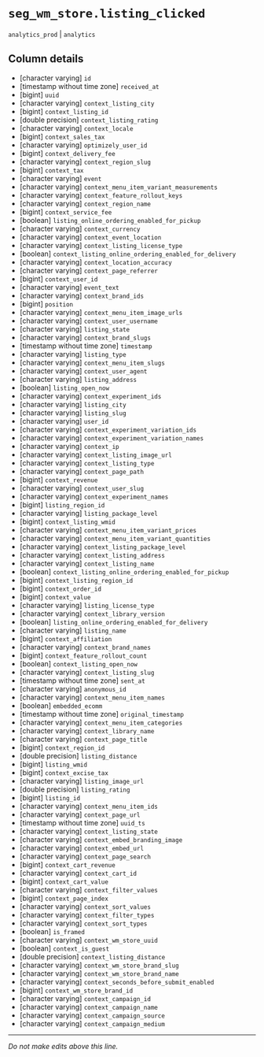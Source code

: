 # `seg_wm_store.listing_clicked`
`analytics_prod` | `analytics`

## Column details
* [character varying] `id`
* [timestamp without time zone] `received_at`
* [bigint]    `uuid`
* [character varying] `context_listing_city`
* [bigint]    `context_listing_id`
* [double precision] `context_listing_rating`
* [character varying] `context_locale`
* [bigint]    `context_sales_tax`
* [character varying] `optimizely_user_id`
* [bigint]    `context_delivery_fee`
* [character varying] `context_region_slug`
* [bigint]    `context_tax`
* [character varying] `event`
* [character varying] `context_menu_item_variant_measurements`
* [character varying] `context_feature_rollout_keys`
* [character varying] `context_region_name`
* [bigint]    `context_service_fee`
* [boolean]   `listing_online_ordering_enabled_for_pickup`
* [character varying] `context_currency`
* [character varying] `context_event_location`
* [character varying] `context_listing_license_type`
* [boolean]   `context_listing_online_ordering_enabled_for_delivery`
* [character varying] `context_location_accuracy`
* [character varying] `context_page_referrer`
* [bigint]    `context_user_id`
* [character varying] `event_text`
* [character varying] `context_brand_ids`
* [bigint]    `position`
* [character varying] `context_menu_item_image_urls`
* [character varying] `context_user_username`
* [character varying] `listing_state`
* [character varying] `context_brand_slugs`
* [timestamp without time zone] `timestamp`
* [character varying] `listing_type`
* [character varying] `context_menu_item_slugs`
* [character varying] `context_user_agent`
* [character varying] `listing_address`
* [boolean]   `listing_open_now`
* [character varying] `context_experiment_ids`
* [character varying] `listing_city`
* [character varying] `listing_slug`
* [character varying] `user_id`
* [character varying] `context_experiment_variation_ids`
* [character varying] `context_experiment_variation_names`
* [character varying] `context_ip`
* [character varying] `context_listing_image_url`
* [character varying] `context_listing_type`
* [character varying] `context_page_path`
* [bigint]    `context_revenue`
* [character varying] `context_user_slug`
* [character varying] `context_experiment_names`
* [bigint]    `listing_region_id`
* [character varying] `listing_package_level`
* [bigint]    `context_listing_wmid`
* [character varying] `context_menu_item_variant_prices`
* [character varying] `context_menu_item_variant_quantities`
* [character varying] `context_listing_package_level`
* [character varying] `context_listing_address`
* [character varying] `context_listing_name`
* [boolean]   `context_listing_online_ordering_enabled_for_pickup`
* [bigint]    `context_listing_region_id`
* [bigint]    `context_order_id`
* [bigint]    `context_value`
* [character varying] `listing_license_type`
* [character varying] `context_library_version`
* [boolean]   `listing_online_ordering_enabled_for_delivery`
* [character varying] `listing_name`
* [bigint]    `context_affiliation`
* [character varying] `context_brand_names`
* [bigint]    `context_feature_rollout_count`
* [boolean]   `context_listing_open_now`
* [character varying] `context_listing_slug`
* [timestamp without time zone] `sent_at`
* [character varying] `anonymous_id`
* [character varying] `context_menu_item_names`
* [boolean]   `embedded_ecomm`
* [timestamp without time zone] `original_timestamp`
* [character varying] `context_menu_item_categories`
* [character varying] `context_library_name`
* [character varying] `context_page_title`
* [bigint]    `context_region_id`
* [double precision] `listing_distance`
* [bigint]    `listing_wmid`
* [bigint]    `context_excise_tax`
* [character varying] `listing_image_url`
* [double precision] `listing_rating`
* [bigint]    `listing_id`
* [character varying] `context_menu_item_ids`
* [character varying] `context_page_url`
* [timestamp without time zone] `uuid_ts`
* [character varying] `context_listing_state`
* [character varying] `context_embed_branding_image`
* [character varying] `context_embed_url`
* [character varying] `context_page_search`
* [bigint]    `context_cart_revenue`
* [character varying] `context_cart_id`
* [bigint]    `context_cart_value`
* [character varying] `context_filter_values`
* [bigint]    `context_page_index`
* [character varying] `context_sort_values`
* [character varying] `context_filter_types`
* [character varying] `context_sort_types`
* [boolean]   `is_framed`
* [character varying] `context_wm_store_uuid`
* [boolean]   `context_is_guest`
* [double precision] `context_listing_distance`
* [character varying] `context_wm_store_brand_slug`
* [character varying] `context_wm_store_brand_name`
* [character varying] `context_seconds_before_submit_enabled`
* [bigint]    `context_wm_store_brand_id`
* [character varying] `context_campaign_id`
* [character varying] `context_campaign_name`
* [character varying] `context_campaign_source`
* [character varying] `context_campaign_medium`

-------------------------------------------------------------------------------
*Do not make edits above this line.*
